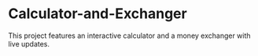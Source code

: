 # Calculator-and-Exchanger
This project features an interactive calculator and a money exchanger with live updates.
